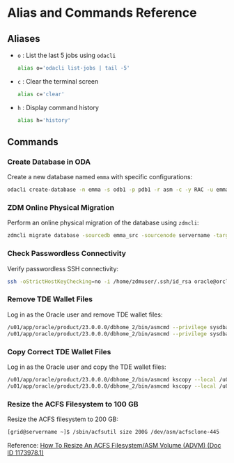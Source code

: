 # Alias and Commands Reference

## Aliases

- `o` : List the last 5 jobs using `odacli`
  ```bash
  alias o='odacli list-jobs | tail -5'
  ```

- `c` : Clear the terminal screen
  ```bash
  alias c='clear'
  ```

- `h` : Display command history
  ```bash
  alias h='history'
  ```

## Commands

### Create Database in ODA

Create a new database named `emma` with specific configurations:
```bash
odacli create-database -n emma -s odb1 -p pdb1 -r asm -c -y RAC -u emma_src -t -v 23.7.0.25.01
```

### ZDM Online Physical Migration

Perform an online physical migration of the database using `zdmcli`:
```bash
zdmcli migrate database -sourcedb emma_src -sourcenode servername -targetnode servername -srcauth zdmauth -srcarg1 user:oracle -srcarg2 identity_file:/home/zdmuser/.ssh/id_rsa -srcarg3 sudo_location:/usr/bin/sudo -tgtauth zdmauth -tgtarg1 user:oracle -tgtarg2 identity_file:/home/zdmuser/.ssh/id_rsa -tgtarg3 sudo_location:/usr/bin/sudo -rsp /home/zdmuser/emma_online_physical.rsp -tdekeystorepasswd -ignore PATCH_CHECK -eval
```

### Check Passwordless Connectivity

Verify passwordless SSH connectivity:
```bash
ssh -oStrictHostKeyChecking=no -i /home/zdmuser/.ssh/id_rsa oracle@orcl-ct2um1 "/usr/bin/sudo /bin/sh -c date"
```

### Remove TDE Wallet Files

Log in as the Oracle user and remove TDE wallet files:
```bash
/u01/app/oracle/product/23.0.0.0/dbhome_2/bin/asmcmd --privilege sysdba rm -rf +DATA/DBSYS_TGT/tde/ewallet.p12
/u01/app/oracle/product/23.0.0.0/dbhome_2/bin/asmcmd --privilege sysdba rm -rf +DATA/DBSYS_TGT/tde/cwallet.sso
```

### Copy Correct TDE Wallet Files

Log in as the Oracle user and copy the TDE wallet files:
```bash
/u01/app/oracle/product/23.0.0.0/dbhome_2/bin/asmcmd kscopy --local /u01/app/oracle/zdm/zdm_dbsys_tgt_3/zdm/TDE/ewallet.p12 +DATA/DBSYS_TGT/tde/
/u01/app/oracle/product/23.0.0.0/dbhome_2/bin/asmcmd kscopy --local /u01/app/oracle/zdm/zdm_dbsys_tgt_3/zdm/TDE/cwallet.sso +DATA/DBSYS_TGT/tde/
```

### Resize the ACFS Filesystem to 100 GB

Resize the ACFS filesystem to 200 GB:
```bash
[grid@servername ~]$ /sbin/acfsutil size 200G /dev/asm/acfsclone-445
```

Reference: [How To Resize An ACFS Filesystem/ASM Volume (ADVM) (Doc ID 1173978.1)](https://support.oracle.com)
